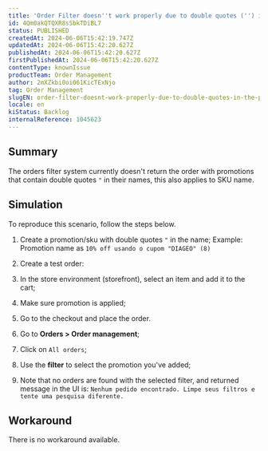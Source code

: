 ```yaml
---
title: 'Order Filter doesn''t work properly due to double quotes ('') in the Promotion name or SKU name'
id: 4Qm0akQTQXR8sSbkTDiBL7
status: PUBLISHED
createdAt: 2024-06-06T15:42:19.747Z
updatedAt: 2024-06-06T15:42:20.627Z
publishedAt: 2024-06-06T15:42:20.627Z
firstPublishedAt: 2024-06-06T15:42:20.627Z
contentType: knownIssue
productTeam: Order Management
author: 2mXZkbi0oi061KicTExNjo
tag: Order Management
slugEN: order-filter-doesnt-work-properly-due-to-double-quotes-in-the-promotion-name-or-sku-name
locale: en
kiStatus: Backlog
internalReference: 1045623
---
```


## Summary


The orders filter system currently doesn't return the order with promotions that contain double quotes `"` in their names, this also applies to SKU name.


##

## Simulation


To reproduce this scenario, follow the steps below.

1. Create a promotion/sku with double quotes `"` in the name;
Example: Promotion name as `10% off usando o cupom "DIAGEO" (8)`
2. Create a test order:

  1. In the store environment (storefront), select an item and add it to the cart;
  2. Make sure promotion is applied;
  3. Go to the checkout and place the order.
3. Go to **Orders > Order management**;
4. Click on `All orders`;
5. Use the **filter** to select the promotion you've added;
6. Note that no orders are found with the selected filter, and returned message in the UI is: `Nenhum pedido encontrado. Limpe seus filtros e tente uma pesquisa diferente.`


##

## Workaround


There is no workaround available.






